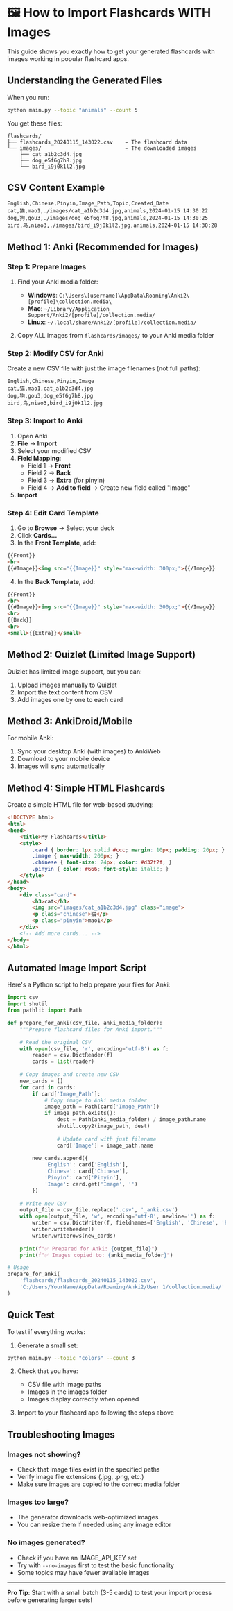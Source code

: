 # 🖼️ How to Import Flashcards WITH Images

This guide shows you exactly how to get your generated flashcards with images working in popular flashcard apps.

## Understanding the Generated Files

When you run:
```bash
python main.py --topic "animals" --count 5
```

You get these files:
```
flashcards/
├── flashcards_20240115_143022.csv    ← The flashcard data
└── images/                           ← The downloaded images
    ├── cat_a1b2c3d4.jpg
    ├── dog_e5f6g7h8.jpg
    └── bird_i9j0k1l2.jpg
```

## CSV Content Example
```csv
English,Chinese,Pinyin,Image_Path,Topic,Created_Date
cat,猫,mao1,./images/cat_a1b2c3d4.jpg,animals,2024-01-15 14:30:22
dog,狗,gou3,./images/dog_e5f6g7h8.jpg,animals,2024-01-15 14:30:25
bird,鸟,niao3,./images/bird_i9j0k1l2.jpg,animals,2024-01-15 14:30:28
```

## Method 1: Anki (Recommended for Images)

### Step 1: Prepare Images
1. Find your Anki media folder:
   - **Windows**: `C:\Users\[username]\AppData\Roaming\Anki2\[profile]\collection.media\`
   - **Mac**: `~/Library/Application Support/Anki2/[profile]/collection.media/`
   - **Linux**: `~/.local/share/Anki2/[profile]/collection.media/`

2. Copy ALL images from `flashcards/images/` to your Anki media folder

### Step 2: Modify CSV for Anki
Create a new CSV file with just the image filenames (not full paths):
```csv
English,Chinese,Pinyin,Image
cat,猫,mao1,cat_a1b2c3d4.jpg
dog,狗,gou3,dog_e5f6g7h8.jpg
bird,鸟,niao3,bird_i9j0k1l2.jpg
```

### Step 3: Import to Anki
1. Open Anki
2. **File** → **Import**
3. Select your modified CSV
4. **Field Mapping**:
   - Field 1 → **Front**
   - Field 2 → **Back**
   - Field 3 → **Extra** (for pinyin)
   - Field 4 → **Add to field** → Create new field called "Image"
5. **Import**

### Step 4: Edit Card Template
1. Go to **Browse** → Select your deck
2. Click **Cards...**
3. In the **Front Template**, add:
```html
{{Front}}
<br>
{{#Image}}<img src="{{Image}}" style="max-width: 300px;">{{/Image}}
```

4. In the **Back Template**, add:
```html
{{Front}}
<br>
{{#Image}}<img src="{{Image}}" style="max-width: 300px;">{{/Image}}
<hr>
{{Back}}
<br>
<small>{{Extra}}</small>
```

## Method 2: Quizlet (Limited Image Support)

Quizlet has limited image support, but you can:

1. Upload images manually to Quizlet
2. Import the text content from CSV
3. Add images one by one to each card

## Method 3: AnkiDroid/Mobile

For mobile Anki:
1. Sync your desktop Anki (with images) to AnkiWeb
2. Download to your mobile device
3. Images will sync automatically

## Method 4: Simple HTML Flashcards

Create a simple HTML file for web-based studying:

```html
<!DOCTYPE html>
<html>
<head>
    <title>My Flashcards</title>
    <style>
        .card { border: 1px solid #ccc; margin: 10px; padding: 20px; }
        .image { max-width: 200px; }
        .chinese { font-size: 24px; color: #d32f2f; }
        .pinyin { color: #666; font-style: italic; }
    </style>
</head>
<body>
    <div class="card">
        <h3>cat</h3>
        <img src="images/cat_a1b2c3d4.jpg" class="image">
        <p class="chinese">猫</p>
        <p class="pinyin">mao1</p>
    </div>
    <!-- Add more cards... -->
</body>
</html>
```

## Automated Image Import Script

Here's a Python script to help prepare your files for Anki:

```python
import csv
import shutil
from pathlib import Path

def prepare_for_anki(csv_file, anki_media_folder):
    """Prepare flashcard files for Anki import."""
    
    # Read the original CSV
    with open(csv_file, 'r', encoding='utf-8') as f:
        reader = csv.DictReader(f)
        cards = list(reader)
    
    # Copy images and create new CSV
    new_cards = []
    for card in cards:
        if card['Image_Path']:
            # Copy image to Anki media folder
            image_path = Path(card['Image_Path'])
            if image_path.exists():
                dest = Path(anki_media_folder) / image_path.name
                shutil.copy2(image_path, dest)
                
                # Update card with just filename
                card['Image'] = image_path.name
        
        new_cards.append({
            'English': card['English'],
            'Chinese': card['Chinese'], 
            'Pinyin': card['Pinyin'],
            'Image': card.get('Image', '')
        })
    
    # Write new CSV
    output_file = csv_file.replace('.csv', '_anki.csv')
    with open(output_file, 'w', encoding='utf-8', newline='') as f:
        writer = csv.DictWriter(f, fieldnames=['English', 'Chinese', 'Pinyin', 'Image'])
        writer.writeheader()
        writer.writerows(new_cards)
    
    print(f"✅ Prepared for Anki: {output_file}")
    print(f"✅ Images copied to: {anki_media_folder}")

# Usage
prepare_for_anki(
    'flashcards/flashcards_20240115_143022.csv',
    'C:/Users/YourName/AppData/Roaming/Anki2/User 1/collection.media/'
)
```

## Quick Test

To test if everything works:

1. Generate a small set:
```bash
python main.py --topic "colors" --count 3
```

2. Check that you have:
   - CSV file with image paths
   - Images in the images folder
   - Images display correctly when opened

3. Import to your flashcard app following the steps above

## Troubleshooting Images

### Images not showing?
- Check that image files exist in the specified paths
- Verify image file extensions (.jpg, .png, etc.)
- Make sure images are copied to the correct media folder

### Images too large?
- The generator downloads web-optimized images
- You can resize them if needed using any image editor

### No images generated?
- Check if you have an IMAGE_API_KEY set
- Try with `--no-images` first to test the basic functionality
- Some topics may have fewer available images

---

**Pro Tip**: Start with a small batch (3-5 cards) to test your import process before generating larger sets!
